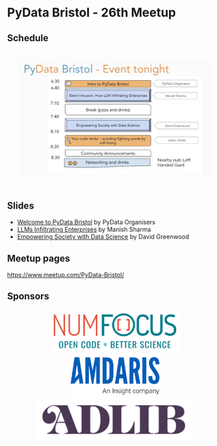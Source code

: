 # PyData Bristol - 26th Meetup

## Schedule

<p align="center">
  <img alt="schedule" src="./images/schedule.png" vspace="20" width="450px"/>
</p>

## Slides

- [Welcome to PyData Bristol](./01_Intro.pdf) by PyData Organisers
- [LLMs Infiltrating Enterprises](./02_LLMs_Infiltrating_Enterprises) by Manish Sharma
- [Empowering Society with Data Science](./03_Empowering_Society_with_Data_Science.pdf) by David Greenwood


## Meetup pages

https://www.meetup.com/PyData-Bristol/ 



## Sponsors

<p align="center">
  <a href="https://www.numfocus.org/"><img alt='NumFocus logo' src="./images/logos/numfocus_logo.png" hspace="20" height="100"/></a>
  <a href="https://amdaris.com/"><img alt='Amdaris logo' src="./images/logos/amdaris.png" hspace="20" height="100"/></a>
  <a href="https://www.adlib-recruitment.co.uk/"><img alt='ADLIB logo' src="./images/logos/adlib_logo.png" hspace="20" height="100"/></a>
</p>
